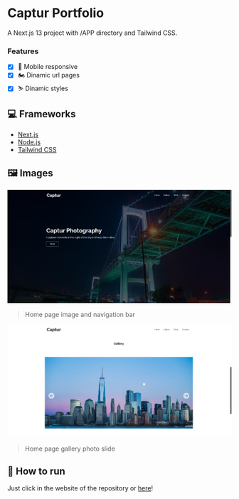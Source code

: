# Captur Portfolio
A Next.js 13 project with /APP directory and Tailwind CSS.

### Features

- [x] 📱 Mobile responsive
- [x] 🏍 Dinamic url pages
- [x] ⛷ Dinamic styles

## 💻 Frameworks

- [Next.js](https://nextjs.org)
- [Node.js](https://nodejs.org)
- [Tailwind CSS](https://tailwindcss.com)

## 🖼️ Images

<img src="/public/print1.png" alt="Website home page">

>Home page image and navigation bar

<img src="/public/print2.png" alt="Website home gallery slider">

>Home page gallery photo slide

## 🚀 How to run

Just click in the website of the repository or [here](https://captur-one.vercel.app)!

